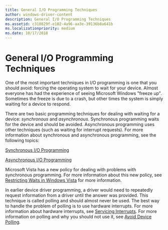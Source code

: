 ```yaml
---
title: General I/O Programming Techniques
author: windows-driver-content
description: General I/O Programming Techniques
ms.assetid: c310829f-e102-4a96-aa3e-39136b8a641b
ms.localizationpriority: medium
ms.date: 10/17/2018
---
```


# General I/O Programming Techniques


One of the most important techniques in I/O programming is one that you should avoid: forcing the operating system to wait for your device. Almost everyone has had the experience of seeing Microsoft Windows "freeze up". Sometimes the freeze is due to a crash, but other times the system is simply waiting for a device to respond.

There are two basic programming techniques for dealing with waiting for a device: *synchronous* and *asynchronous*. Synchronous programming waits for the device and should be avoided. Asynchronous programming uses other techniques (such as waiting for interrupt requests). For more information about synchronous and asynchronous programming, see the following topics:

[Synchronous I/O Programming](synchronous-i-o-programming.md)

[Asynchronous I/O Programming](asynchronous-i-o-programming.md)

Microsoft Vista has a new policy for dealing with problems with synchronous programming. For more information about this new policy, see [Restricting Waits in Windows Vista](restricting-waits-in-vista.md) for more information.

In earlier device driver programming, a driver would need to repeatedly request information from a driver until the answer was provided. This technique is called polling and should almost never be used. The best way to handle the problem of polling is to use hardware interrupts. For more information about hardware interrupts, see [Servicing Interrupts](servicing-interrupts.md). For more information on polling and why you should not use it, see [Avoid Device Polling](avoid-polling-devices.md).

 

 




